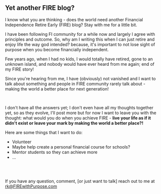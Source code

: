 ## Yet another FIRE blog?

I know what you are thinking - does the world need another Financial Independence Retire Early (FIRE) blog? Stay with me for a little bit.

I have been following FI community for a while now and largely I agree with principles and outcome. So, why am I writing this when I can just retire and enjoy life the way god intended? because, it's important to not lose sight of purpose when you become financially independent.


Few years ago, when I had no kids, I would totally have retired, gone to an unknown island, and nobody would have ever heard from me again; end of my FIRE story!

Since you're hearing from me, I have (obviously) not vanished and I want to talk about something and people in FIRE community rarely talk about - making the world a better place for next generation! 

<br> 

I don't have all the answers yet; I don't even have all my thoughts together yet, so as they evolve, I'll post more but for now I want to leave you with the thought: what would you do when you achieve FIRE - **live your life as if it didn't exist or leave your mark by making the world a better place?!**

Here are some things that I want to do:

- Volunteer
- Maybe help create a personal financial course for schools?
- Mentor students so they can achieve more 
- ...

<br><br> 


If you have any question, comment, [or just want to talk] reach out to me at rk@FIREwithPurpose.com
